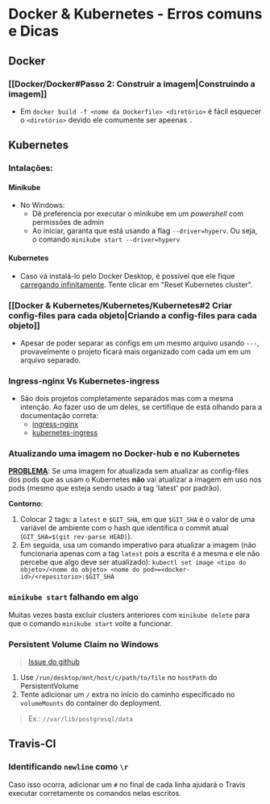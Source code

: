 # Docker & Kubernetes - Erros comuns e Dicas

## Docker
### [[Docker/Docker#Passo 2: Construir a imagem|Construindo a imagem]]
- Em ```docker build -f <nome da Dockerfile> <diretório>``` é fácil esquecer o ```<diretório>``` devido ele comumente ser apeenas ```.```


## Kubernetes
### Intalações:
#### Minikube
- No Windows:
    - Dê preferencia por executar o minikube em um *powershell* com permissões de admin
    - Ao iniciar, garanta que está usando a flag ```--driver=hyperv```. Ou seja, o comando ```minikube start --driver=hyperv```

#### Kubernetes
- Caso vá instalá-lo pelo Docker Desktop, é possível que ele fique [carregando infinitamente](https://github.com/docker/for-mac/issues/2990). Tente clicar em "Reset Kubernetes cluster".

### [[Docker & Kubernetes/Kubernetes/Kubernetes#2 Criar config-files para cada objeto|Criando a config-files para cada objeto]]
- Apesar de poder separar as configs em um mesmo arquivo usando ```---```, provavelmente o projeto ficará mais organizado com cada um em um arquivo separado.

### Ingress-nginx Vs Kubernetes-ingress
- São dois projetos completamente separados mas com a mesma intenção. Ao fazer uso de um deles, se certifique de está olhando para a documentação correta:
    - [ingress-nginx](https://github.com/kubernetes/ingress-nginx)
    - [kubernetes-ingress](https://github.com/nginxinc/kubernetes-ingress)

### Atualizando uma imagem no Docker-hub e no Kubernetes
[**PROBLEMA**](https://github.com/kubernetes/kubernetes/issues/33664): Se uma imagem for atualizada sem atualizar as config-files dos pods que as usam o Kubernetes **não** vai atualizar a imagem em uso nos pods (mesmo que esteja sendo usado a tag 'latest' por padrão).

**Contorno**:
1. Colocar 2 tags: a ```latest``` e ```$GIT_SHA```, em que ```$GIT_SHA``` é o valor de uma variável de ambiente com o hash que identifica o commit atual (```GIT_SHA=$(git rev-parse HEAD)```).
2. Em seguida, usa um comando imperativo para atualizar a imagem (não funcionaria apenas com a tag ```latest``` pois a escrita é a mesma e ele não percebe que algo deve ser atualizado): ```kubectl set image <tipo do objeto>/<nome do objeto> <nome do pod>=<docker-id>/<repositorio>:$GIT_SHA```

### `minikube start` falhando em algo
Muitas vezes basta excluir clusters anteriores com `minikube delete` para que o comando `minikube start` volte a funcionar.

### Persistent Volume Claim no Windows
> [Issue do github](https://github.com/kubernetes/kubernetes/issues/59876)
1. Use `/run/desktop/mnt/host/c/path/to/file` no `hostPath` do PersistentVolume
2. Tente adicionar um `/` extra no início do caminho especificado no `volumeMounts` do container do deployment.
> Ex.: `//var/lib/postgresql/data`


## Travis-CI
### Identificando ```newline``` como ```\r```
Caso isso ocorra, adicionar um ```#``` no final de cada linha ajudará o Travis executar corretamente os comandos nelas escritos.

